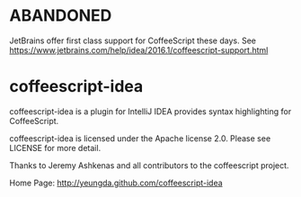 # ABANDONED

JetBrains offer first class support for CoffeeScript these days. See https://www.jetbrains.com/help/idea/2016.1/coffeescript-support.html

# coffeescript-idea

coffeescript-idea is a plugin for IntelliJ IDEA provides syntax highlighting for CoffeeScript.

coffeescript-idea is licensed under the Apache license 2.0.  Please see LICENSE for more detail.

Thanks to Jeremy Ashkenas and all contributors to the coffeescript project.

Home Page: http://yeungda.github.com/coffeescript-idea

